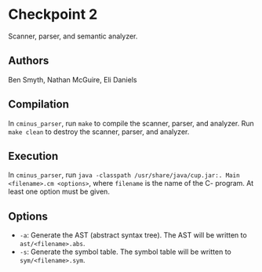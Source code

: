 # Checkpoint 2

Scanner, parser, and semantic analyzer.

## Authors
Ben Smyth, Nathan McGuire, Eli Daniels

## Compilation
In `cminus_parser`, run `make` to compile the scanner, parser, and analyzer.
Run `make clean` to destroy the scanner, parser, and analyzer.

## Execution
In `cminus_parser`, run `java -classpath /usr/share/java/cup.jar:. Main <filename>.cm <options>`,
where `filename` is the name of the C- program. At least one option must be given.

## Options
- `-a`: Generate the AST (abstract syntax tree). The AST will be written to `ast/<filename>.abs`.
- `-s`: Generate the symbol table. The symbol table will be written to `sym/<filename>.sym`.
